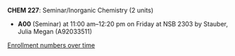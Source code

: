 **CHEM 227**: Seminar/Inorganic Chemistry (2 units)

- **A00** (Seminar) at 11:00 am–12:20 pm on Friday at NSB 2303 by Stauber, Julia Megan (A92033511)

[Enrollment numbers over time](./CHEM227.tsv)
